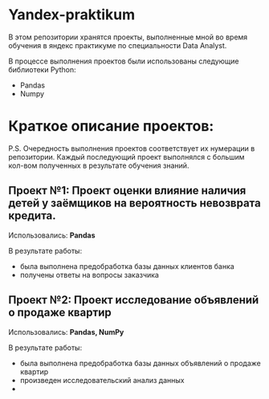 # Yandex-praktikum
В этом репозитории хранятся проекты, выполненные мной во время обучения в яндекс практикуме по специальности Data Analyst.

В процессе выполнения проектов были использованы следующие библиотеки Python:
- Pandas
- Numpy






# Краткое описание проектов:

P.S. Очередность выполнения проектов соответствует их нумерации в репозитории. Каждый последующий проект выполнялся с большим кол-вом полученных в результате обучения знаний.

## Проект №1: Проект оценки влияние наличия детей у заёмщиков на вероятность невозврата кредита.

Использовались: **Pandas**

В результате работы:
- была выполнена предобработка базы данных клиентов банка
- получены ответы на вопросы заказчика
 
 ## Проект №2: Проект исследование объявлений о продаже квартир

Использовались: **Pandas, NumPy**

В результате работы:
- была выполнена предобработка базы данных объявлений о продаже квартир
- произведен исследовательский анализ данных
- 

